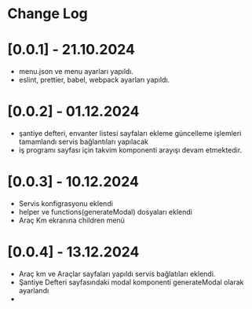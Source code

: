 # Change Log

# [0.0.1] - 21.10.2024

- menu.json ve menu ayarları yapıldı.
- eslint, prettier, babel, webpack ayarları yapıldı.

# [0.0.2] - 01.12.2024

- şantiye defteri, envanter listesi sayfaları ekleme güncelleme işlemleri tamamlandı servis bağlantıları yapılacak
- iş programı sayfası için takvim komponenti arayışı devam etmektedir.

# [0.0.3] - 10.12.2024

- Servis konfigrasyonu eklendi
- helper ve functions(generateModal) dosyaları eklendi
- Araç Km ekranına children menü

# [0.0.4] - 13.12.2024

- Araç km ve Araçlar sayfaları yapıldı servis bağlatıları eklendi.
- Şantiye Defteri sayfasındaki modal komponenti generateModal olarak ayarlandı
-
